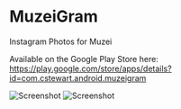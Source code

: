 MuzeiGram
=========

Instagram Photos for Muzei

Available on the Google Play Store here: https://play.google.com/store/apps/details?id=com.cstewart.android.muzeigram

![Screenshot](https://raw2.github.com/cstew/MuzeiGram/master/art/screenshot1.png)
![Screenshot](https://raw2.github.com/cstew/MuzeiGram/master/art/screenshot2.png)
